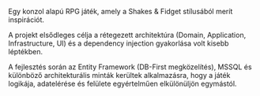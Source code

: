 Egy konzol alapú RPG játék, amely a Shakes & Fidget stílusából merít inspirációt. 

A projekt elsődleges célja a rétegezett architektúra (Domain, Application, Infrastructure, UI) és a dependency injection gyakorlása volt kisebb léptékben. 

A fejlesztés során az Entity Framework (DB-First megközelítés), MSSQL és különböző architekturális minták kerültek alkalmazásra, hogy a játék logikája, adatelérése és felülete egyértelműen elkülönüljön egymástól.

